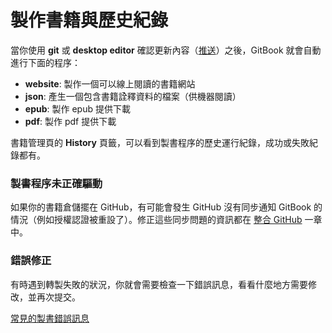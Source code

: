 # 製作書籍與歷史紀錄

當你使用 **git** 或 **desktop editor** 確認更新內容（[推送](./push.md)）之後，GitBook 就會自動進行下面的程序：

- **website**: 製作一個可以線上閱讀的書籍網站
- **json**: 產生一個包含書籍詮釋資料的檔案（供機器閱讀）
- **epub**: 製作 epub 提供下載
- **pdf**: 製作 pdf 提供下載

書籍管理頁的 **History** 頁籤，可以看到製書程序的歷史運行紀錄，成功或失敗紀錄都有。

### 製書程序未正確驅動

如果你的書籍倉儲擺在 GitHub，有可能會發生 GitHub 沒有同步通知 GitBook 的情況（例如授權認證被重設了）。修正這些同步問題的資訊都在 [整合 GitHub](../github/README.md) 一章中。

### 錯誤修正

有時遇到轉製失敗的狀況，你就會需要檢查一下錯誤訊息，看看什麼地方需要修改，並再次提交。

[常見的製書錯誤訊息](./errors.md)
